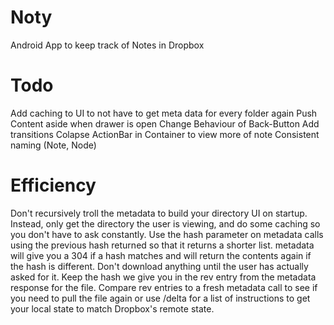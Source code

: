 # Noty
Android App to keep track of Notes in Dropbox

# Todo
Add caching to UI to not have to get meta data for every folder again
Push Content aside when drawer is open
Change Behaviour of Back-Button
Add transitions
Colapse ActionBar in Container to view more of note
Consistent naming (Note, Node)

# Efficiency
Don't recursively troll the metadata to build your directory UI on startup. Instead, only get the directory the user is viewing, and do some caching so you don't have to ask constantly.
Use the hash parameter on metadata calls using the previous hash returned so that it returns a shorter list. metadata will give you a 304 if a hash matches and will return the contents again if the hash is different.
Don't download anything until the user has actually asked for it. Keep the hash we give you in the rev entry from the metadata response for the file. Compare rev entries to a fresh metadata call to see if you need to pull the file again or use /delta for a list of instructions to get your local state to match Dropbox's remote state.
